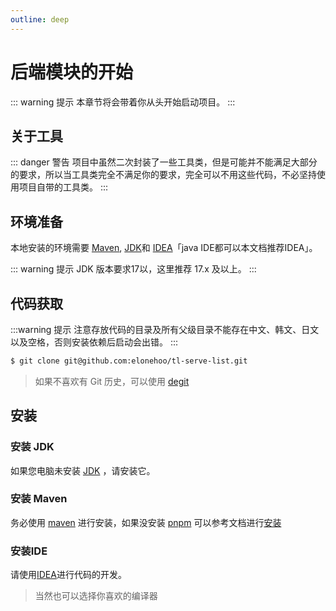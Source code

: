 ```yaml
---
outline: deep
---
```


# 后端模块的开始

::: warning 提示
本章节将会带着你从头开始启动项目。
:::

## 关于工具

::: danger 警告
项目中虽然二次封装了一些工具类，但是可能并不能满足大部分的要求，所以当工具类完全不满足你的要求，完全可以不用这些代码，不必坚持使用项目自带的工具类。
:::

## 环境准备

本地安装的环境需要 [Maven](https://maven.apache.org/index.html), [JDK](https://www.oracle.com/cn/java/)和 [IDEA](https://www.jetbrains.com/zh-cn/idea/)「java IDE都可以本文档推荐IDEA」。

::: warning 提示
JDK 版本要求17以，这里推荐 17.x 及以上。
:::

## 代码获取

:::warning 提示
注意存放代码的目录及所有父级目录不能存在中文、韩文、日文以及空格，否则安装依赖后启动会出错。
:::

```sh
$ git clone git@github.com:elonehoo/tl-serve-list.git
```

> 如果不喜欢有 Git 历史，可以使用 [degit](https://github.com/Rich-Harris/degit)

## 安装

### 安装 JDK

如果您电脑未安装 [JDK](https://www.oracle.com/cn/java/) ，请安装它。

### 安装 Maven

务必使用 [maven](https://maven.apache.org/index.html) 进行安装，如果没安装 [pnpm](https://maven.apache.org/index.html) 可以参考文档进行[安装](https://maven.apache.org/install.html)

### 安装IDE

请使用[IDEA](https://www.jetbrains.com/zh-cn/idea/)进行代码的开发。

> 当然也可以选择你喜欢的编译器

